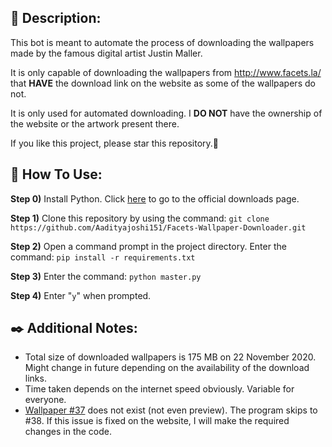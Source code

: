 ## 📓 Description:
This bot is meant to automate the process of downloading the wallpapers made by the famous digital artist Justin Maller.

It is only capable of downloading the wallpapers from http://www.facets.la/ that **HAVE** the download link on the website as some of the wallpapers do not.

It is only used for automated downloading. I **DO NOT** have the ownership of the website or the artwork present there.

If you like this project, please star this repository.🌟
## 🔨 How To Use:
**Step 0)** Install Python. Click [here](https://www.python.org/downloads/ "here") to go to the official downloads page.

**Step 1)** Clone this repository by using the command:
`git clone https://github.com/Aadityajoshi151/Facets-Wallpaper-Downloader.git`

**Step 2)** Open a command prompt in the project directory. Enter the command:
`pip install -r requirements.txt`

**Step 3)** Enter the command:
`python master.py`

**Step 4)** Enter "`y`" when prompted.
## ✒️ Additional Notes:
- Total size of downloaded wallpapers is 175 MB on 22 November 2020. Might change in future depending on the availability of the download links.
- Time taken depends on the internet speed obviously. Variable for everyone.
- [Wallpaper #37](http://www.facets.la/2013/37/ "Wallpaper #37") does not exist (not even preview). The program skips to #38. If this issue is fixed on the website, I will make the required changes in the code.
